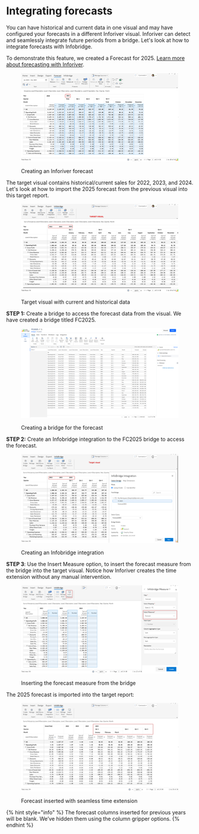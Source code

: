 # Integrating forecasts

You can have historical and current data in one visual and may have configured your forecasts in a different Inforiver visual. Inforiver can detect and seamlessly integrate future periods from a bridge. Let's look at how to integrate forecasts with Infobridge.

To demonstrate this feature, we created a Forecast for 2025. [Learn more about forecasting with Inforiver](../working-with-inforiver/7.-planning-budgeting-and-forecasting/).

<figure><img src="../.gitbook/assets/image (2) (1) (1) (1) (1) (1) (1) (1) (1) (1) (1) (1) (1) (1) (1) (1) (1) (1) (1).png" alt=""><figcaption><p>Creating an Inforiver forecast</p></figcaption></figure>

The target visual contains historical/current sales for 2022, 2023, and 2024.  Let's look at how to import the 2025 forecast from the previous visual into this target report.

<figure><img src="../.gitbook/assets/image (1070).png" alt=""><figcaption><p>Target visual with current and historical data</p></figcaption></figure>

**STEP 1:** Create a bridge to access the forecast data from the visual. We have created a bridge titled FC2025.

<figure><img src="../.gitbook/assets/image (1068).png" alt=""><figcaption><p>Creating a bridge for the forecast</p></figcaption></figure>

**STEP 2:** Create an Infobridge integration to the FC2025 bridge to access the forecast.

<figure><img src="../.gitbook/assets/image (1) (1) (1) (1) (1) (1) (1) (1) (1) (1) (1) (1) (1) (1) (1) (1) (1) (1) (1) (1) (1) (1).png" alt=""><figcaption><p>Creating an Infobridge integration</p></figcaption></figure>

**STEP 3**: Use the Insert Measure option, to insert the forecast measure from the bridge into the target visual. Notice how Inforiver creates the time extension without any manual intervention.

<figure><img src="../.gitbook/assets/image (1071).png" alt=""><figcaption><p>Inserting the forecast measure from the bridge</p></figcaption></figure>

The 2025 forecast is imported into the target report:

<figure><img src="../.gitbook/assets/image (1072).png" alt=""><figcaption><p>Forecast inserted with seamless time extension</p></figcaption></figure>

{% hint style="info" %}
The forecast columns inserted for previous years will be blank. We’ve hidden them using the column gripper options.
{% endhint %}
